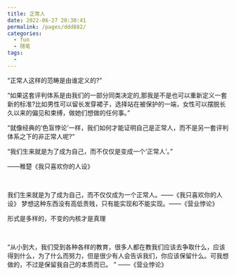 ```yaml
---
title: 正常人
date: 2022-06-27 20:30:41
permalink: /pages/ddd882/
categories:
  - fun
  - 随笔
tags:
  - 
---
```

“正常人这样的范畴是由谁定义的?”

“如果这套评判体系是由我们的一部分同类决定的,那我是不是也可以重新定义一套新的标准?比如男性可以留长发穿裙子，选择站在被保护的一端，女性可以摆脱长久以来的偏见和束缚，做她们想做的任何事。”

“就像经典的‘色盲悖论’一样，我们如何才能证明自己是正常人，而不是另一套评判体系之下的非正常人呢?”

“我们生来就是为了成为自己，而不仅仅是变成一个‘正常人’。” 

——稚楚《我只喜欢你的人设》

</br>

我们生来就是为了成为自己，而不仅仅成为一个正常人。——《我只喜欢你的人设》
梦想这种东西没有高低贵贱，只有能实现和不能实现。——《营业悖论》



形式是多样的，不变的内核才是真理

</br>



“从小到大，我们受到各种各样的教育，很多人都在教我们应该去争取什么，应该得到什么，为了什么而努力，但是很少有人会告诉我们，你应该保留什么。可我想做的，不过是保留我自己的本质而已。 ”
——《营业悖论》
